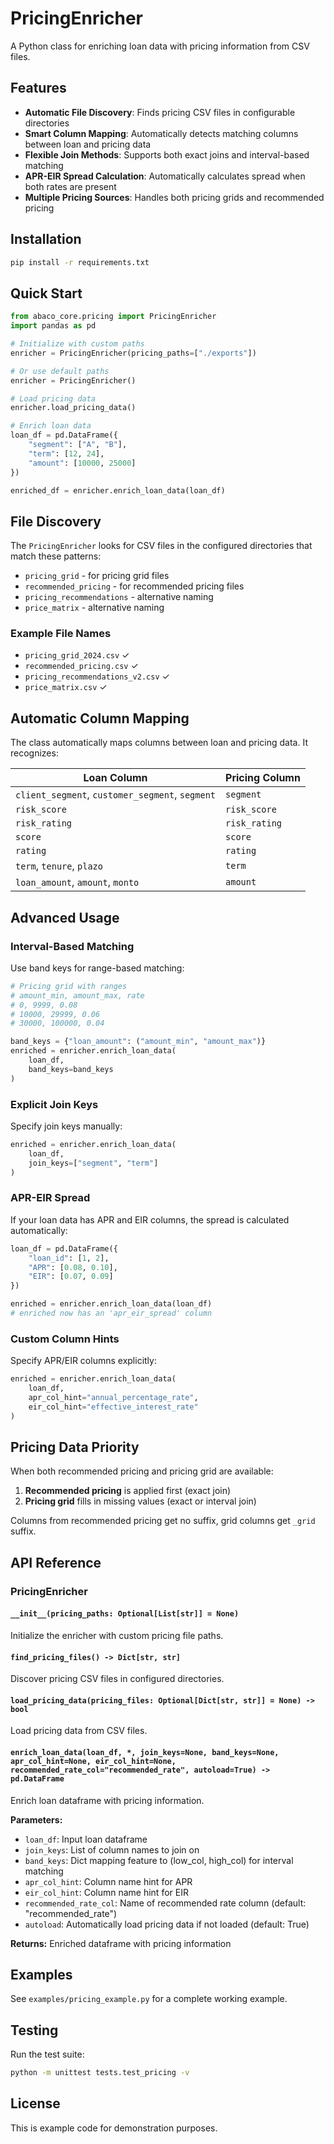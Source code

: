 # PricingEnricher

A Python class for enriching loan data with pricing information from CSV files.

## Features

- **Automatic File Discovery**: Finds pricing CSV files in configurable directories
- **Smart Column Mapping**: Automatically detects matching columns between loan and pricing data
- **Flexible Join Methods**: Supports both exact joins and interval-based matching
- **APR-EIR Spread Calculation**: Automatically calculates spread when both rates are present
- **Multiple Pricing Sources**: Handles both pricing grids and recommended pricing

## Installation

```bash
pip install -r requirements.txt
```

## Quick Start

```python
from abaco_core.pricing import PricingEnricher
import pandas as pd

# Initialize with custom paths
enricher = PricingEnricher(pricing_paths=["./exports"])

# Or use default paths
enricher = PricingEnricher()

# Load pricing data
enricher.load_pricing_data()

# Enrich loan data
loan_df = pd.DataFrame({
    "segment": ["A", "B"],
    "term": [12, 24],
    "amount": [10000, 25000]
})

enriched_df = enricher.enrich_loan_data(loan_df)
```

## File Discovery

The `PricingEnricher` looks for CSV files in the configured directories that match these patterns:
- `pricing_grid` - for pricing grid files
- `recommended_pricing` - for recommended pricing files
- `pricing_recommendations` - alternative naming
- `price_matrix` - alternative naming

### Example File Names
- `pricing_grid_2024.csv` ✓
- `recommended_pricing.csv` ✓
- `pricing_recommendations_v2.csv` ✓
- `price_matrix.csv` ✓

## Automatic Column Mapping

The class automatically maps columns between loan and pricing data. It recognizes:

| Loan Column | Pricing Column |
|------------|---------------|
| `client_segment`, `customer_segment`, `segment` | `segment` |
| `risk_score` | `risk_score` |
| `risk_rating` | `risk_rating` |
| `score` | `score` |
| `rating` | `rating` |
| `term`, `tenure`, `plazo` | `term` |
| `loan_amount`, `amount`, `monto` | `amount` |

## Advanced Usage

### Interval-Based Matching

Use band keys for range-based matching:

```python
# Pricing grid with ranges
# amount_min, amount_max, rate
# 0, 9999, 0.08
# 10000, 29999, 0.06
# 30000, 100000, 0.04

band_keys = {"loan_amount": ("amount_min", "amount_max")}
enriched = enricher.enrich_loan_data(
    loan_df,
    band_keys=band_keys
)
```

### Explicit Join Keys

Specify join keys manually:

```python
enriched = enricher.enrich_loan_data(
    loan_df,
    join_keys=["segment", "term"]
)
```

### APR-EIR Spread

If your loan data has APR and EIR columns, the spread is calculated automatically:

```python
loan_df = pd.DataFrame({
    "loan_id": [1, 2],
    "APR": [0.08, 0.10],
    "EIR": [0.07, 0.09]
})

enriched = enricher.enrich_loan_data(loan_df)
# enriched now has an 'apr_eir_spread' column
```

### Custom Column Hints

Specify APR/EIR columns explicitly:

```python
enriched = enricher.enrich_loan_data(
    loan_df,
    apr_col_hint="annual_percentage_rate",
    eir_col_hint="effective_interest_rate"
)
```

## Pricing Data Priority

When both recommended pricing and pricing grid are available:
1. **Recommended pricing** is applied first (exact join)
2. **Pricing grid** fills in missing values (exact or interval join)

Columns from recommended pricing get no suffix, grid columns get `_grid` suffix.

## API Reference

### PricingEnricher

#### `__init__(pricing_paths: Optional[List[str]] = None)`
Initialize the enricher with custom pricing file paths.

#### `find_pricing_files() -> Dict[str, str]`
Discover pricing CSV files in configured directories.

#### `load_pricing_data(pricing_files: Optional[Dict[str, str]] = None) -> bool`
Load pricing data from CSV files.

#### `enrich_loan_data(loan_df, *, join_keys=None, band_keys=None, apr_col_hint=None, eir_col_hint=None, recommended_rate_col="recommended_rate", autoload=True) -> pd.DataFrame`
Enrich loan dataframe with pricing information.

**Parameters:**
- `loan_df`: Input loan dataframe
- `join_keys`: List of column names to join on
- `band_keys`: Dict mapping feature to (low_col, high_col) for interval matching
- `apr_col_hint`: Column name hint for APR
- `eir_col_hint`: Column name hint for EIR
- `recommended_rate_col`: Name of recommended rate column (default: "recommended_rate")
- `autoload`: Automatically load pricing data if not loaded (default: True)

**Returns:** Enriched dataframe with pricing information

## Examples

See `examples/pricing_example.py` for a complete working example.

## Testing

Run the test suite:

```bash
python -m unittest tests.test_pricing -v
```

## License

This is example code for demonstration purposes.
